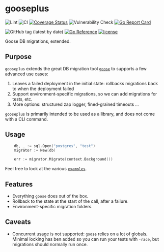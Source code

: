 # gooseplus
![Lint](https://github.com/fredbi/gooseplus/actions/workflows/01-golang-lint.yaml/badge.svg)
![CI](https://github.com/fredbi/gooseplus/actions/workflows/02-test.yaml/badge.svg)
[![Coverage Status](https://coveralls.io/repos/github/fredbi/gooseplus/badge.svg?branch=master)](https://coveralls.io/github/fredbi/gooseplus?branch=master)
![Vulnerability Check](https://github.com/fredbi/gooseplus/actions/workflows/03-govulncheck.yaml/badge.svg)
[![Go Report Card](https://goreportcard.com/badge/github.com/fredbi/gooseplus)](https://goreportcard.com/report/github.com/fredbi/gooseplus)

![GitHub tag (latest by date)](https://img.shields.io/github/v/tag/fredbi/gooseplus)
[![Go Reference](https://pkg.go.dev/badge/github.com/fredbi/gooseplus.svg)](https://pkg.go.dev/github.com/fredbi/gooseplus)
[![license](http://img.shields.io/badge/license/License-Apache-yellow.svg)](https://raw.githubusercontent.com/fredbi/gooseplus/master/LICENSE.md)

Goose DB migrations, extended.

## Purpose

`gooseplus` extends the great DB migration tool [`goose`](https://github.com/pressly/goose) to supports a few advanced
use cases:

1. Leaves a failed deployment in the initial state: rollbacks migrations back to when the deployment failed
2. Support environment-specific migrations, so we can add migrations for tests, etc.
3. More options: structured zap logger, fined-grained timeouts ...

`gooseplus` is primarily intended to be used as a library, and does not come with a CLI command.

## Usage

```go
    db, _ := sql.Open("postgres", "test")
    migrator := New(db)

    err := migrator.Migrate(context.Background())
```

Feel free to look at the various [`examples`](examples/README.md).

## Features

* Everything `goose` does out of the box.
* Rollback to the state at the start of the call, after a failure.
* Environment-specific migration folders

## Caveats

* Concurrent usage is not supported: `goose` relies on a lot of globals. Minimal locking has ben added so you can run
your tests with `-race`, but migrations should normally run once.
